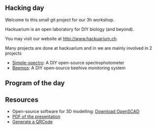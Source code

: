 ## Hacking day

Welcome to this small git project for our 3h workshop.

Hackuarium is an open laboratory for DIY biology (and beyond).

You may visit our website at http://www.hackuarium.ch.

Many projects are done at hackuarium and in we are mainly involved in 2 projects
* [Simple-spectro](https://hackuarium.github.io/simple-spectro): A DIY open-source spectrophotometer
* [Beemos](https://hackuarium.github.io/beemos): A DIY open-source beehive monitoring system

## Program of the day


## Resources

* Open-source software for 3D modelling: 
[Download OpenSCAD](http://www.openscad.org/downloads.html)
* [PDF of the presentation]()
* [Generate a QRCode](qrcode)
